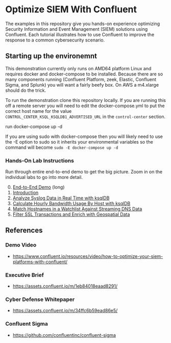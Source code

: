 # Optimize SIEM With Confluent

The examples in this repository give you hands-on experience optimizing Security Information and Event Management (SIEM)
solutions using Confluent. Each tutorial illustrates how to use Confluent to improve the response to a common 
cybersecurity scenario.

## Starting up the environemnt

This demonstration currently only runs on AMD64 platform Linux and requires docker and docker-compose to be installed.
Because there are so many components running (Confluent Platform, zeek, Elastic, Confluent Sigma, and Splunk) you will 
want a fairly beefy box.  On AWS a m4.xlarge should do the trick.

To run the demonstration clone this repository locally. If you are running this off a remote server you will need to 
edit the docker-compose.yml to put the correct host name for the value `CONTROL_CENTER_KSQL_KSQLDB1_ADVERTISED_URL` 
in the `control-center` section. 

run docker-compose up -d

If you are using sudo with docker-compose then you will likely need to use the -E option to sudo so it inherits your 
environmental variables so the command will become ```sudo -E docker-compose up -d```

### Hands-On Lab Instructions

Run through entire end-to-end demo to get the big picture. Zoom in on the individual labs to go into more detail.

0. [End-to-End Demo](./instructions/00-executive-demo.md) (long)
1. [Introduction](./instructions/01-introduction.md)
2. [Analyze Syslog Data in Real Time with ksqlDB](./instructions/02-syslog.md)
3. [Calculate Hourly Bandwidth Usage By Host with ksqlDB](./instructions/03-bandwidth.md)
4. [Match Hostnames in a Watchlist Against Streaming DNS Data](./instructions/04-watchlist.md)
5. [Filter SSL Transactions and Enrich with Geospatial Data](./instructions/05-ssl.md)

## References

### Demo Video

- https://www.confluent.io/resources/video/how-to-optimize-your-siem-platforms-with-confluent/

### Executive Brief

- https://assets.confluent.io/m/1eb84018eaad8291/

### Cyber Defense Whitepaper

- https://assets.confluent.io/m/34ffc6b59ead86e5/

### Confluent Sigma

- https://github.com/confluentinc/confluent-sigma

